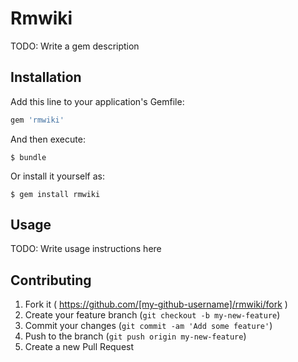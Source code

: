 # Rmwiki

TODO: Write a gem description

## Installation

Add this line to your application's Gemfile:

```ruby
gem 'rmwiki'
```

And then execute:

    $ bundle

Or install it yourself as:

    $ gem install rmwiki

## Usage

TODO: Write usage instructions here

## Contributing

1. Fork it ( https://github.com/[my-github-username]/rmwiki/fork )
2. Create your feature branch (`git checkout -b my-new-feature`)
3. Commit your changes (`git commit -am 'Add some feature'`)
4. Push to the branch (`git push origin my-new-feature`)
5. Create a new Pull Request
